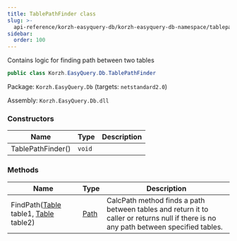 ```yaml
---
title: TablePathFinder class
slug: >-
  api-reference/korzh-easyquery-db/korzh-easyquery-db-namespace/tablepathfinder-class
sidebar:
  order: 100
---
```


Contains logic for finding path between two tables
```csharp
public class Korzh.EasyQuery.Db.TablePathFinder

```
Package: `Korzh.EasyQuery.Db` (targets: `netstandard2.0`)

Assembly: `Korzh.EasyQuery.Db.dll`

### Constructors

| Name | Type | Description | 
| --- | --- | --- | 
| TablePathFinder() | `void` |  | 


### Methods

| Name | Type | Description | 
| --- | --- | --- | 
| FindPath([Table](/easyquery/docs/api-reference/korzh-easyquery-db/korzh-easyquery-db-namespace/table-class) table1, [Table](/easyquery/docs/api-reference/korzh-easyquery-db/korzh-easyquery-db-namespace/table-class) table2) | [Path](/easyquery/docs/api-reference/korzh-easyquery-db/korzh-easyquery-db-namespace/path-class) | CalcPath method finds a path between tables and return it to caller or  returns null if there is no any path between specified tables. |
